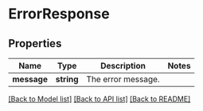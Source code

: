 # ErrorResponse

## Properties
Name | Type | Description | Notes
------------ | ------------- | ------------- | -------------
**message** | **string** | The error message. | 

[[Back to Model list]](../../README.md#documentation-for-models) [[Back to API list]](../../README.md#documentation-for-api-endpoints) [[Back to README]](../../README.md)

